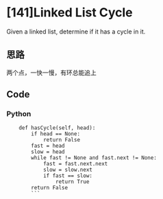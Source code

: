 # [141]Linked List Cycle

Given a linked list, determine if it has a cycle in it.

## 思路
两个点，一快一慢，有环总能追上

## Code

### Python

```class Solution(object):
    def hasCycle(self, head):
        if head == None:
            return False
        fast = head
        slow = head
        while fast != None and fast.next != None:
            fast = fast.next.next
            slow = slow.next
            if fast == slow:
                return True
        return False
        ```






